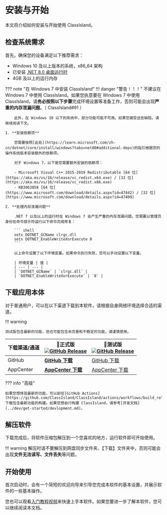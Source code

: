 # 安装与开始

本文将介绍如何安装与开始使用 ClassIsland。

## 检查系统需求

首先，确保您的设备满足以下推荐需求：

- Windows 10 及以上版本的系统，x86_64 架构
- 已安装 [.NET 8.0 桌面运行时](https://dotnet.microsoft.com/zh-cn/download/dotnet/thank-you/runtime-desktop-8.0.1-windows-x64-installer)
- 4GB 及以上的运行内存

??? note "在 Windows 7 中安装 ClassIsland"
    !!! danger "警告！！！"
        不建议在 Windows 7 中使用 ClassIsland。如果您执意要在 Windows 7 中使用 ClassIsland，请**务必按照以下步骤**完成环境设置等准备工作，否则可能会出现**严重的内存泄漏问题**。（ ClassIsland#91 ）

        此外，在 Windows 10 以下的系统中，部分功能可能不可用。如果您接受这些缺陷，请继续阅读下文。

    1. **安装依赖项**

        您需要按照[此处](https://learn.microsoft.com/zh-cn/dotnet/core/install/windows?tabs=net80#additional-deps)的指引根据您的操作系统版本安装额外的依赖项。

        对于 Windows 7，以下是您需要额外安装的依赖项：

        - Microsoft Visual C++ 2015-2019 Redistributable [64 位](https://aka.ms/vs/16/release/vc_redist.x64.exe) / [32 位](https://aka.ms/vs/16/release/vc_redist.x86.exe)
        - KB3063858 [64 位](https://www.microsoft.com/download/details.aspx?id=47442) / [32 位](https://www.microsoft.com/download/details.aspx?id=47409)

    2. **处理内存泄漏问题**

        .NET 7 以及以上的运行时在 Windows 7 会产生严重的内存泄漏问题。您需要以管理员身份在命令提示符运行以下命令完成修复：

        ``` shell
        setx DOTNET_GCName clrgc.dll
        setx DOTNET_EnableWriteXorExecute 0
        ```

        以上命令设置了以下环境变量。如果命令执行失败，您可以手动设置以下变量。

        | 环境变量 | 值 |
        | --- | --- |
        | `DOTNET_GCName` | `clrgc.dll` |
        | `DOTNET_EnableWriteXorExecute` | `0` |

## 下载应用本体

对于普通用户，可以在以下渠道下载到本软件，请根据自身网络环境选择合适的渠道。

!!! warning

    测试版包含最新的功能，但也可能包含未完善和不稳定的功能，请谨慎使用。

| 下载渠道/通道 | **🚀正式版** <br/>[![GitHub Release](https://img.shields.io/github/v/release/HelloWRC/ClassIsland?style=flat-square&logo=GitHub&color=%233fb950)](https://github.com/HelloWRC/ClassIsland/releases/latest)  | 🚧测试版<br/>[![GitHub Release](https://img.shields.io/github/v/release/HelloWRC/ClassIsland?include_prereleases&style=flat-square&logo=GitHub&label=BETA)](https://github.com/HelloWRC/ClassIsland/releases/) |
| -- | -- | -- |
| GitHub | [**GitHub 下载**](https://github.com/HelloWRC/ClassIsland/releases/latest) | [GitHub 下载](https://github.com/HelloWRC/ClassIsland/releases) |
| AppCenter | [**AppCenter 下载**](https://install.appcenter.ms/users/hellowrc/apps/classisland/distribution_groups/public/releases/latest) | [AppCenter 下载](https://install.appcenter.ms/users/hellowrc/apps/classisland/distribution_groups/publicbeta/releases/latest) |

??? info "高级"

    如果您想体验最新的功能，可以前往[GitHub Actions](https://github.com/ClassIsland/ClassIsland/actions/workflows/build_release.yml)下载包含最新功能的构建。如果您想自行构建 ClassIsland，请参考[开发文档](../dev/get-started/devlopment.md)。

## 解压软件

下载完成后，将软件压缩包解压到一个您喜欢的地方，运行软件即可开始使用。

!!! warning
    解压时请不要解压到网盘同步文件夹、【下载】文件夹中，否则可能会出现**文件无法读写、文件丢失**等问题。

## 开始使用

首次启动时，会有一个简短的欢迎向导来引导您完成本软件的基本设置，并展示软件的一些基本操作。

您也可以观看[入门教程视频](https://www.bilibili.com/video/BV1fA4m1A7uZ/)来快速上手本软件。如果您要进一步了解本软件，您可以继续阅读本文档。
